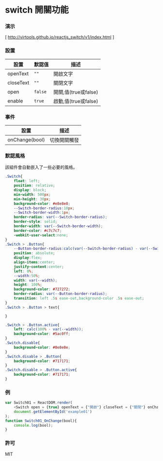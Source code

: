 switch 開關功能
=========================
### 演示
[ http://virtools.github.io/reactjs_switch/v1/index.html ]
### 設置
|設置|默認值|描述|
|---|---|---|
|openText|`""`|開啟文字|
|closeText|`""`|關閉文字|
|open|`false`|開關,值(true或false)|
|enable|`true`|啟動,值(true或false)|
### 事件
|設置|描述|
|---|---|
|onChange(bool)|切換開關觸發|
### 默認風格
該組件會自動嵌入了一些必要的風格。
```css
.Switch{
    float: left;
    position: relative;
    display: block;
    min-width: 500px;
    min-height: 30px;
    background-color: #e8e8e8;
    --Switch-border-radius:10px;
    --Switch-border-width:1px;
    border-radius: var(--Switch-border-radius);
    border-style: solid;
    border-width: var(--Switch-border-width);
    border-color: #c7c7c7;
    -webkit-user-select:none;
}
.Switch > .Button{
    --Button-border-radius:calc(var(--Switch-border-radius) - var(--Switch-border-width));
    position: absolute;    
    display:flex;
    align-items:center;
    justify-content:center;    
    left: 0%;
    --width:50%;
    width: var(--width);
    height: 100%;
    background-color: #727272;
    border-radius: var(--Button-border-radius);
    transition: left .5s ease-out,background-color .5s ease-out;
}
.Switch > .Button > text{

}

.Switch > .Button.active{
    left: calc(100% - var(--width));
    background-color: #5ac0ff;
}
.Switch.disable{
    background-color: #8e8e8e;
}
.Switch.disable > .Button{
    background-color: #717171;
}
.Switch.disable > .Button.active{
    background-color: #717171;
}
```
### 例
```javascript
var Switch01 = ReactDOM.render(
    <Switch open = {true} openText = {"開啟"} closeText = {"關閉"} onChange = {Switch01_OnChange}/>,
    document.getElementById('example01')
);
function Switch01_OnChange(bool){
    console.log(bool);
}
```
### 許可

MIT
